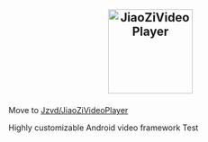 <a href="https://github.com/lipangit/JiaoZiVideoPlayer" target="_blank"><p align="center"><img src="https://user-images.githubusercontent.com/2038071/42033014-0bf1c0b0-7b0e-11e8-811d-7639bcd294eb.png" alt="JiaoZiVideoPlayer" height="150px"></p></a>
--

Move to [Jzvd/JiaoZiVideoPlayer](https://github.com/Jzvd/JiaoZiVideoPlayer)

Highly customizable Android video framework
Test 
